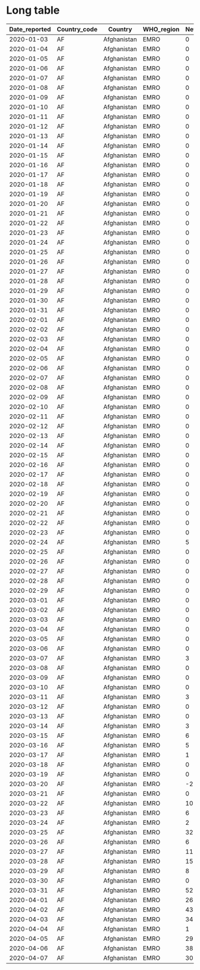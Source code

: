 # Long table

| Date_reported | Country_code | Country        | WHO_region | New_cases | Cumulative_cases | New_deaths | Cumulative_deaths |
|---------------|--------------|----------------|------------|-----------|------------------|------------|-------------------|
| 2020-01-03    | AF           | Afghanistan    | EMRO       | 0         | 0                | 0          | 0                 |
| 2020-01-04    | AF           | Afghanistan    | EMRO       | 0         | 0                | 0          | 0                 |
| 2020-01-05    | AF           | Afghanistan    | EMRO       | 0         | 0                | 0          | 0                 |
| 2020-01-06    | AF           | Afghanistan    | EMRO       | 0         | 0                | 0          | 0                 |
| 2020-01-07    | AF           | Afghanistan    | EMRO       | 0         | 0                | 0          | 0                 |
| 2020-01-08    | AF           | Afghanistan    | EMRO       | 0         | 0                | 0          | 0                 |
| 2020-01-09    | AF           | Afghanistan    | EMRO       | 0         | 0                | 0          | 0                 |
| 2020-01-10    | AF           | Afghanistan    | EMRO       | 0         | 0                | 0          | 0                 |
| 2020-01-11    | AF           | Afghanistan    | EMRO       | 0         | 0                | 0          | 0                 |
| 2020-01-12    | AF           | Afghanistan    | EMRO       | 0         | 0                | 0          | 0                 |
| 2020-01-13    | AF           | Afghanistan    | EMRO       | 0         | 0                | 0          | 0                 |
| 2020-01-14    | AF           | Afghanistan    | EMRO       | 0         | 0                | 0          | 0                 |
| 2020-01-15    | AF           | Afghanistan    | EMRO       | 0         | 0                | 0          | 0                 |
| 2020-01-16    | AF           | Afghanistan    | EMRO       | 0         | 0                | 0          | 0                 |
| 2020-01-17    | AF           | Afghanistan    | EMRO       | 0         | 0                | 0          | 0                 |
| 2020-01-18    | AF           | Afghanistan    | EMRO       | 0         | 0                | 0          | 0                 |
| 2020-01-19    | AF           | Afghanistan    | EMRO       | 0         | 0                | 0          | 0                 |
| 2020-01-20    | AF           | Afghanistan    | EMRO       | 0         | 0                | 0          | 0                 |
| 2020-01-21    | AF           | Afghanistan    | EMRO       | 0         | 0                | 0          | 0                 |
| 2020-01-22    | AF           | Afghanistan    | EMRO       | 0         | 0                | 0          | 0                 |
| 2020-01-23    | AF           | Afghanistan    | EMRO       | 0         | 0                | 0          | 0                 |
| 2020-01-24    | AF           | Afghanistan    | EMRO       | 0         | 0                | 0          | 0                 |
| 2020-01-25    | AF           | Afghanistan    | EMRO       | 0         | 0                | 0          | 0                 |
| 2020-01-26    | AF           | Afghanistan    | EMRO       | 0         | 0                | 0          | 0                 |
| 2020-01-27    | AF           | Afghanistan    | EMRO       | 0         | 0                | 0          | 0                 |
| 2020-01-28    | AF           | Afghanistan    | EMRO       | 0         | 0                | 0          | 0                 |
| 2020-01-29    | AF           | Afghanistan    | EMRO       | 0         | 0                | 0          | 0                 |
| 2020-01-30    | AF           | Afghanistan    | EMRO       | 0         | 0                | 0          | 0                 |
| 2020-01-31    | AF           | Afghanistan    | EMRO       | 0         | 0                | 0          | 0                 |
| 2020-02-01    | AF           | Afghanistan    | EMRO       | 0         | 0                | 0          | 0                 |
| 2020-02-02    | AF           | Afghanistan    | EMRO       | 0         | 0                | 0          | 0                 |
| 2020-02-03    | AF           | Afghanistan    | EMRO       | 0         | 0                | 0          | 0                 |
| 2020-02-04    | AF           | Afghanistan    | EMRO       | 0         | 0                | 0          | 0                 |
| 2020-02-05    | AF           | Afghanistan    | EMRO       | 0         | 0                | 0          | 0                 |
| 2020-02-06    | AF           | Afghanistan    | EMRO       | 0         | 0                | 0          | 0                 |
| 2020-02-07    | AF           | Afghanistan    | EMRO       | 0         | 0                | 0          | 0                 |
| 2020-02-08    | AF           | Afghanistan    | EMRO       | 0         | 0                | 0          | 0                 |
| 2020-02-09    | AF           | Afghanistan    | EMRO       | 0         | 0                | 0          | 0                 |
| 2020-02-10    | AF           | Afghanistan    | EMRO       | 0         | 0                | 0          | 0                 |
| 2020-02-11    | AF           | Afghanistan    | EMRO       | 0         | 0                | 0          | 0                 |
| 2020-02-12    | AF           | Afghanistan    | EMRO       | 0         | 0                | 0          | 0                 |
| 2020-02-13    | AF           | Afghanistan    | EMRO       | 0         | 0                | 0          | 0                 |
| 2020-02-14    | AF           | Afghanistan    | EMRO       | 0         | 0                | 0          | 0                 |
| 2020-02-15    | AF           | Afghanistan    | EMRO       | 0         | 0                | 0          | 0                 |
| 2020-02-16    | AF           | Afghanistan    | EMRO       | 0         | 0                | 0          | 0                 |
| 2020-02-17    | AF           | Afghanistan    | EMRO       | 0         | 0                | 0          | 0                 |
| 2020-02-18    | AF           | Afghanistan    | EMRO       | 0         | 0                | 0          | 0                 |
| 2020-02-19    | AF           | Afghanistan    | EMRO       | 0         | 0                | 0          | 0                 |
| 2020-02-20    | AF           | Afghanistan    | EMRO       | 0         | 0                | 0          | 0                 |
| 2020-02-21    | AF           | Afghanistan    | EMRO       | 0         | 0                | 0          | 0                 |
| 2020-02-22    | AF           | Afghanistan    | EMRO       | 0         | 0                | 0          | 0                 |
| 2020-02-23    | AF           | Afghanistan    | EMRO       | 0         | 0                | 0          | 0                 |
| 2020-02-24    | AF           | Afghanistan    | EMRO       | 5         | 5                | 0          | 0                 |
| 2020-02-25    | AF           | Afghanistan    | EMRO       | 0         | 5                | 0          | 0                 |
| 2020-02-26    | AF           | Afghanistan    | EMRO       | 0         | 5                | 0          | 0                 |
| 2020-02-27    | AF           | Afghanistan    | EMRO       | 0         | 5                | 0          | 0                 |
| 2020-02-28    | AF           | Afghanistan    | EMRO       | 0         | 5                | 0          | 0                 |
| 2020-02-29    | AF           | Afghanistan    | EMRO       | 0         | 5                | 0          | 0                 |
| 2020-03-01    | AF           | Afghanistan    | EMRO       | 0         | 5                | 0          | 0                 |
| 2020-03-02    | AF           | Afghanistan    | EMRO       | 0         | 5                | 0          | 0                 |
| 2020-03-03    | AF           | Afghanistan    | EMRO       | 0         | 5                | 0          | 0                 |
| 2020-03-04    | AF           | Afghanistan    | EMRO       | 0         | 5                | 0          | 0                 |
| 2020-03-05    | AF           | Afghanistan    | EMRO       | 0         | 5                | 0          | 0                 |
| 2020-03-06    | AF           | Afghanistan    | EMRO       | 0         | 5                | 0          | 0                 |
| 2020-03-07    | AF           | Afghanistan    | EMRO       | 3         | 8                | 0          | 0                 |
| 2020-03-08    | AF           | Afghanistan    | EMRO       | 0         | 8                | 0          | 0                 |
| 2020-03-09    | AF           | Afghanistan    | EMRO       | 0         | 8                | 0          | 0                 |
| 2020-03-10    | AF           | Afghanistan    | EMRO       | 0         | 8                | 0          | 0                 |
| 2020-03-11    | AF           | Afghanistan    | EMRO       | 3         | 11               | 0          | 0                 |
| 2020-03-12    | AF           | Afghanistan    | EMRO       | 0         | 11               | 0          | 0                 |
| 2020-03-13    | AF           | Afghanistan    | EMRO       | 0         | 11               | 0          | 0                 |
| 2020-03-14    | AF           | Afghanistan    | EMRO       | 3         | 14               | 0          | 0                 |
| 2020-03-15    | AF           | Afghanistan    | EMRO       | 6         | 20               | 0          | 0                 |
| 2020-03-16    | AF           | Afghanistan    | EMRO       | 5         | 25               | 0          | 0                 |
| 2020-03-17    | AF           | Afghanistan    | EMRO       | 1         | 26               | 0          | 0                 |
| 2020-03-18    | AF           | Afghanistan    | EMRO       | 0         | 26               | 0          | 0                 |
| 2020-03-19    | AF           | Afghanistan    | EMRO       | 0         | 26               | 0          | 0                 |
| 2020-03-20    | AF           | Afghanistan    | EMRO       | -2        | 24               | 0          | 0                 |
| 2020-03-21    | AF           | Afghanistan    | EMRO       | 0         | 24               | 0          | 0                 |
| 2020-03-22    | AF           | Afghanistan    | EMRO       | 10        | 34               | 0          | 0                 |
| 2020-03-23    | AF           | Afghanistan    | EMRO       | 6         | 40               | 1          | 1                 |
| 2020-03-24    | AF           | Afghanistan    | EMRO       | 2         | 42               | 0          | 1                 |
| 2020-03-25    | AF           | Afghanistan    | EMRO       | 32        | 74               | 0          | 1                 |
| 2020-03-26    | AF           | Afghanistan    | EMRO       | 6         | 80               | 1          | 2                 |
| 2020-03-27    | AF           | Afghanistan    | EMRO       | 11        | 91               | 0          | 2                 |
| 2020-03-28    | AF           | Afghanistan    | EMRO       | 15        | 106              | 1          | 3                 |
| 2020-03-29    | AF           | Afghanistan    | EMRO       | 8         | 114              | 1          | 4                 |
| 2020-03-30    | AF           | Afghanistan    | EMRO       | 0         | 114              | 0          | 4                 |
| 2020-03-31    | AF           | Afghanistan    | EMRO       | 52        | 166              | 0          | 4                 |
| 2020-04-01    | AF           | Afghanistan    | EMRO       | 26        | 192              | 0          | 4                 |
| 2020-04-02    | AF           | Afghanistan    | EMRO       | 43        | 235              | 0          | 4                 |
| 2020-04-03    | AF           | Afghanistan    | EMRO       | 34        | 269              | 1          | 5                 |
| 2020-04-04    | AF           | Afghanistan    | EMRO       | 1         | 270              | 0          | 5                 |
| 2020-04-05    | AF           | Afghanistan    | EMRO       | 29        | 299              | 2          | 7                 |
| 2020-04-06    | AF           | Afghanistan    | EMRO       | 38        | 337              | 0          | 7                 |
| 2020-04-07    | AF           | Afghanistan    | EMRO       | 30        | 367              | 4          | 11                |